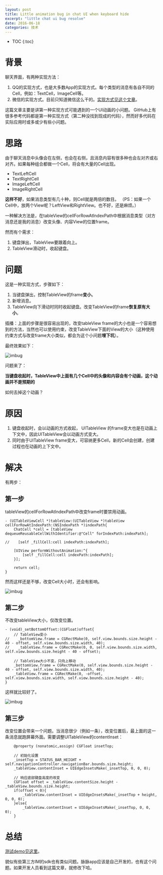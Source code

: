 ```yaml
---
layout: post
title: Little animation bug in chat UI when keyboard hide
excerpt: "little chat ui bug resolve"
date: 2016-06-18
categories: 技术
---
```


* TOC
{:toc}

# 背景

聊天界面，有两种实现方法：

1. QQ的实现方式，也是大多数App的实现方式。每个类型的消息有各自不同的Cell，例如：TextCell，ImageCell等。
2. 微信的实现方式。目前只知道微信这么干的。[实现方式见这个文章](https://everettjf.github.io/2016/06/19/reverse-explore-wechat-message-design)。

这篇文章主要是讲第一种实现方式可能遇到的一个UI动画的小问题。
GitHub上有很多参考代码都是第一种实现方式（第二种没找到现成的代码），然而好多代码在实际应用时或多或少有些小问题。

# 思路


由于聊天消息中头像会在左侧，也会在右侧，且消息内容有很多种也会左对齐或右对齐。如果每种组合都做一个Cell，将会有大量的Cell出现。

- TextLeftCell
- TextRightCell
- ImageLeftCell
- ImageRightCell

**这样不好**，如果消息类型有几十种，则Cell就是两倍的数目。
（PS：如果一个Cell中，放两个View呢？LeftView和RightView。也不好，还是麻烦。）

一种解决方法是，在tableView的cellForRowAtIndexPath中根据消息类型（对方消息还是我的消息）改变头像、内容View的位置frame。

然而有个需求：

1. 键盘弹出，TableView要跟着向上。
2. TableView滑动时，收起键盘。

# 问题

这是一种实现方式，步骤如下：

1. 当键盘弹出，控制TableView的frame**变小**。
2. 新增消息。
3. TableView向下滑动时同时收起键盘。改变TableView的frame**恢复原有大小**。

插播：上面的步骤是很容易出现的，改变tableView frame的大小也是一个容易想到的方法，当然也可以使用约束，改变TableView下面的View的大小（这种使用约束方式与改变frame大小类似，都会为这个小问题**埋下坑**）。

最终效果如下：

![imbug](https://everettjf.github.io/stuff/eimkit/imbug0.gif)

问题来了：

**当键盘收起时，TableView中上面有几个Cell中的头像和内容会有个动画，这个动画并不是预期的**

如何去掉这个动画？


# 原因

1. 键盘收起时，会以动画的方式收起， UITableView 的frame变大也是在动画上下文中，因此UITableView会以动画方式变大。
2. 同时由于UITableView frame变大，可容纳更多Cell，新的Cell会创建，创建过程也在动画的上下文中。

# 解决

有两步：

## 第一步

tableView的cellForRowAtIndexPath中改变frame时要禁用动画。

```
- (UITableViewCell *)tableView:(UITableView *)tableView cellForRowAtIndexPath:(NSIndexPath *)indexPath{
    ChatCell *cell = [tableView dequeueReusableCellWithIdentifier:@"Cell" forIndexPath:indexPath];
    
//    [self _fillCell:cell indexPath:indexPath];
    
    [UIView performWithoutAnimation:^{
        [self _fillCell:cell indexPath:indexPath];
    }];
    
    return cell;
}

```
然而这样还是不够，改变Cell大小时，还会有影响。

![imbug](https://everettjf.github.io/stuff/eimkit/imbug.gif)



## 第二步

不改变tableView大小，仅改变位置。

```
- (void)_setBottomOffset:(CGFloat)offset{
    // TableView变小
//    _bottomView.frame = CGRectMake(0, self.view.bounds.size.height - 40 - offset, self.view.bounds.size.width, 40);
//    _tableView.frame = CGRectMake(0, 0, self.view.bounds.size.width, self.view.bounds.size.height - 40 - offset);
    
    // TableView大小不变，只向上移动
    _bottomView.frame = CGRectMake(0, self.view.bounds.size.height - 40 - offset, self.view.bounds.size.width, 40);
    _tableView.frame = CGRectMake(0, -offset, self.view.bounds.size.width, self.view.bounds.size.height - 40);
}

```

这样就比较好了。

![imbug](https://everettjf.github.io/stuff/eimkit/imbug1.gif)

## 第三步

改变位置会带来一个问题。当消息很少（例如一条），改变位置后，最上面的这一条消息就跑屏幕外面。需要调整UITableView的contentInset：

```
    @property (nonatomic,assign) CGFloat insetTop;
    
    // 初始化设置
    _insetTop = STATUS_BAR_HEIGHT + self.navigationController.navigationBar.bounds.size.height;
    _tableView.contentInset = UIEdgeInsetsMake(_insetTop, 0, 0, 0);
    
    // 响应底部键盘高度的改变
    CGFloat offset = _tableView.contentSize.height - _tableView.bounds.size.height;
    if(offset < 0){
        _tableView.contentInset = UIEdgeInsetsMake(_insetTop + height, 0, 0, 0);
    }else{
        _tableView.contentInset = UIEdgeInsetsMake(_insetTop, 0, 0, 0);
    }

```


# 总结

[测试demo见这里](https://github.com/everettjf/Abmov/game/WeChatLikeMessageDemo/tree/master/Other/ChatCellFrameChangeDemo)。

貌似有些第三方IM的sdk也有类似问题。脉脉app应该是自己开发的，也有这个问题。如果开发人员看到这篇文章，就修改下哈。







